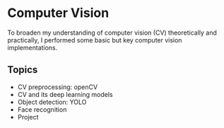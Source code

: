 # Computer Vision

To broaden my understanding of computer vision (CV) theoretically and practically, I performed some basic but key computer vision implementations.

## Topics

* CV preprocessing: openCV
* CV and its deep learning models
* Object detection: YOLO
* Face recognition
* Project
